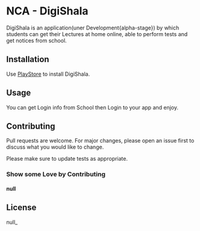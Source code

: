 # NCA - DigiShala

DigiShala is an application(uner Development{alpha-stage}) by which students can get their Lectures at home online, able to perform tests and get notices from school.

## Installation

Use [PlayStore](https://play.google.com/store) to install DigiShala.

## Usage
You can get Login info from School then Login to your app and enjoy.


## Contributing
Pull requests are welcome. For major changes, please open an issue first to discuss what you would like to change.

Please make sure to update tests as appropriate.

### Show some Love by Contributing

#### null


## License
null_ 
